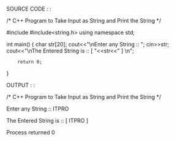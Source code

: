 SOURCE CODE : :

/*  C++ Program to Take Input as String and Print the String  */

#include<iostream>
#include<string.h>
using namespace std;

int main()
{
        char str[20];
        cout<<"\nEnter any String :: ";
        cin>>str;
        cout<<"\nThe Entered String is :: [ "<<str<<" ] \n";

        return 0;





}
  
  
  
  
  
OUTPUT : :

/*  C++ Program to Take Input as String and Print the String  */

Enter any String :: ITPRO

The Entered String is :: [ ITPRO ]

Process returned 0

